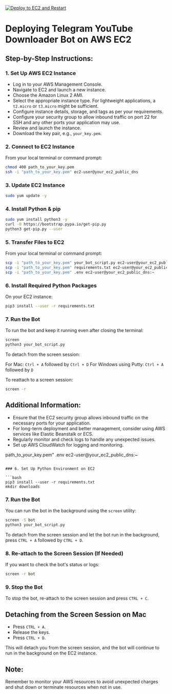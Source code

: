 [![Deploy to EC2 and Restart](https://github.com/shosseini811/telegram_bots/actions/workflows/deploy_to_ec2.yml/badge.svg)](https://github.com/shosseini811/telegram_bots/actions/workflows/deploy_to_ec2.yml)

# Deploying Telegram YouTube Downloader Bot on AWS EC2

## Step-by-Step Instructions:

### 1. Set Up AWS EC2 Instance
- Log in to your AWS Management Console.
- Navigate to EC2 and launch a new instance.
- Choose the Amazon Linux 2 AMI.
- Select the appropriate instance type. For lightweight applications, a `t2.micro` or `t3.micro` might be sufficient.
- Configure instance details, storage, and tags as per your requirements.
- Configure your security group to allow inbound traffic on port 22 for SSH and any other ports your application may use.
- Review and launch the instance.
- Download the key pair, e.g., `your_key.pem`.

### 2. Connect to EC2 Instance
From your local terminal or command prompt:

```bash
chmod 400 path_to_your_key.pem
ssh -i "path_to_your_key.pem" ec2-user@your_ec2_public_dns
```

### 3. Update EC2 Instance

```bash
sudo yum update -y
```

### 4. Install Python & pip

```bash
sudo yum install python3 -y
curl -O https://bootstrap.pypa.io/get-pip.py
python3 get-pip.py --user
```

### 5. Transfer Files to EC2

From your local terminal or command prompt:

```bash
scp -i "path_to_your_key.pem" your_bot_script.py ec2-user@your_ec2_public_dns:~
scp -i "path_to_your_key.pem" requirements.txt ec2-user@your_ec2_public_dns:~
scp -i "path_to_your_key.pem" .env ec2-user@your_ec2_public_dns:~
```

### 6. Install Required Python Packages

On your EC2 instance:

```bash
pip3 install --user -r requirements.txt
```

### 7. Run the Bot

To run the bot and keep it running even after closing the terminal:

```bash
screen
python3 your_bot_script.py
```

To detach from the screen session:

For Mac: `Ctrl + A` followed by `Ctrl + D`
For Windows using Putty: `Ctrl + A` followed by `D`

To reattach to a screen session:

```bash
screen -r
```

## Additional Information:

- Ensure that the EC2 security group allows inbound traffic on the necessary ports for your application.
- For long-term deployment and better management, consider using AWS services like Elastic Beanstalk or ECS.
- Regularly monitor and check logs to handle any unexpected issues.
- Set up AWS CloudWatch for logging and monitoring.


path_to_your_key.pem" .env ec2-user@your_ec2_public_dns:~
```

### 6. Set Up Python Environment on EC2

```bash
pip3 install --user -r requirements.txt
mkdir downloads
```

### 7. Run the Bot

You can run the bot in the background using the `screen` utility:

```bash
screen -S bot
python3 your_bot_script.py
```

To detach from the screen session and let the bot run in the background, press `CTRL + A` followed by `CTRL + D`.

### 8. Re-attach to the Screen Session (If Needed)

If you want to check the bot's status or logs:

```bash
screen -r bot
```

### 9. Stop the Bot

To stop the bot, re-attach to the screen session and press `CTRL + C`.

## Detaching from the Screen Session on Mac

- Press `CTRL + A`.
- Release the keys.
- Press `CTRL + D`.

This will detach you from the screen session, and the bot will continue to run in the background on the EC2 instance.

## Note:

Remember to monitor your AWS resources to avoid unexpected charges and shut down or terminate resources when not in use.

